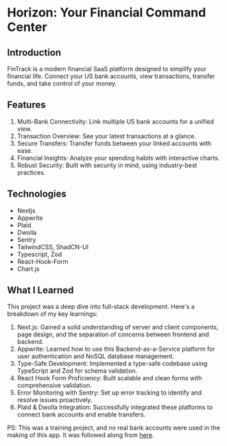 # Horizon: Your Financial Command Center

## Introduction
FinTrack is a modern financial SaaS platform designed to simplify your financial life. Connect your US bank accounts, view transactions, transfer funds, and take control of your money.

## Features

1. Multi-Bank Connectivity: Link multiple US bank accounts for a unified view.
2. Transaction Overview: See your latest transactions at a glance.
3. Secure Transfers: Transfer funds between your linked accounts with ease.
4. Financial Insights: Analyze your spending habits with interactive charts.
5. Robust Security: Built with security in mind, using industry-best practices.


## Technologies
- Nextjs
- Appwrite
- Plaid
- Dwolla
- Sentry
- TailwindCSS, ShadCN-UI
- Typescript, Zod
- React-Hook-Form
- Chart.js


## What I Learned

This project was a deep dive into full-stack development. Here's a breakdown of my key learnings:

1. Next.js: Gained a solid understanding of server and client components, page design, and the separation of concerns between frontend and backend.
2. Appwrite: Learned how to use this Backend-as-a-Service platform for user authentication and NoSQL database management.
3. Type-Safe Development: Implemented a type-safe codebase using TypeScript and Zod for schema validation.
4. React Hook Form Proficiency: Built scalable and clean forms with comprehensive validation.
5. Error Monitoring with Sentry: Set up error tracking to identify and resolve issues proactively.
6. Plaid & Dwolla Integration: Successfully integrated these platforms to connect bank accounts and enable transfers.

PS: This was a training project, and no real bank accounts were used in the making of this app. It was followed along from [here](https://www.youtube.com/watch?v=PuOVqP_cjkE&t=2308s).